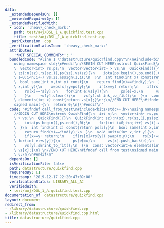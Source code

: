 ```yaml
---
data:
  _extendedDependsOn: []
  _extendedRequiredBy: []
  _extendedVerifiedWith:
  - icon: ':heavy_check_mark:'
    path: test/aoj/DSL_1_A.quickfind.test.cpp
    title: test/aoj/DSL_1_A.quickfind.test.cpp
  _pathExtension: cpp
  _verificationStatusIcon: ':heavy_check_mark:'
  attributes:
    '*NOT_SPECIAL_COMMENTS*': ''
  bundledCode: "#line 1 \"datastructure/quickfind.cpp\"\n\n#include<bits/stdc++.h>\n\
    using namespace std;\n#endif\n//BEGIN CUT HERE\nstruct QuickFind{\n  int n;\n\
    \  vector<int> rs,ps;\n  vector<vector<int> > vs;\n  QuickFind(){}\n  QuickFind(int\
    \ sz):n(sz),rs(sz,1),ps(sz),vs(sz){\n    iota(ps.begin(),ps.end(),0);\n    for(int\
    \ i=0;i<n;i++) vs[i].assign(1,i);\n  }\n  int find(int x) const{return ps[x];}\n\
    \  bool same(int x,int y) const{\n    return find(x)==find(y);\n  }\n  void unite(int\
    \ x,int y){\n    x=ps[x];y=ps[y];\n    if(x==y) return;\n    if(rs[x]<rs[y]) swap(x,y);\n\
    \    rs[x]+=rs[y];\n    for(int e:vs[y]){\n      ps[e]=x;\n      vs[x].push_back(e);\n\
    \    }\n    vs[y].clear();\n    vs[y].shrink_to_fit();\n  }\n  const vector<int>&\
    \ elements(int x) const{return vs[x];}\n};\n//END CUT HERE\n#ifndef call_from_test\n\
    signed main(){\n  return 0;\n}\n#endif\n"
  code: "#ifndef call_from_test\n#include<bits/stdc++.h>\nusing namespace std;\n#endif\n\
    //BEGIN CUT HERE\nstruct QuickFind{\n  int n;\n  vector<int> rs,ps;\n  vector<vector<int>\
    \ > vs;\n  QuickFind(){}\n  QuickFind(int sz):n(sz),rs(sz,1),ps(sz),vs(sz){\n\
    \    iota(ps.begin(),ps.end(),0);\n    for(int i=0;i<n;i++) vs[i].assign(1,i);\n\
    \  }\n  int find(int x) const{return ps[x];}\n  bool same(int x,int y) const{\n\
    \    return find(x)==find(y);\n  }\n  void unite(int x,int y){\n    x=ps[x];y=ps[y];\n\
    \    if(x==y) return;\n    if(rs[x]<rs[y]) swap(x,y);\n    rs[x]+=rs[y];\n   \
    \ for(int e:vs[y]){\n      ps[e]=x;\n      vs[x].push_back(e);\n    }\n    vs[y].clear();\n\
    \    vs[y].shrink_to_fit();\n  }\n  const vector<int>& elements(int x) const{return\
    \ vs[x];}\n};\n//END CUT HERE\n#ifndef call_from_test\nsigned main(){\n  return\
    \ 0;\n}\n#endif\n"
  dependsOn: []
  isVerificationFile: false
  path: datastructure/quickfind.cpp
  requiredBy: []
  timestamp: '2019-12-17 22:20:47+09:00'
  verificationStatus: LIBRARY_ALL_AC
  verifiedWith:
  - test/aoj/DSL_1_A.quickfind.test.cpp
documentation_of: datastructure/quickfind.cpp
layout: document
redirect_from:
- /library/datastructure/quickfind.cpp
- /library/datastructure/quickfind.cpp.html
title: datastructure/quickfind.cpp
---
```

